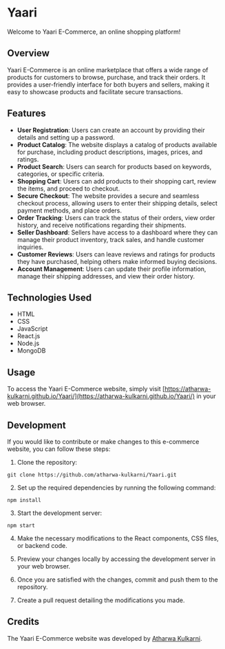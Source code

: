 # Yaari

Welcome to Yaari E-Commerce, an online shopping platform!

## Overview

Yaari E-Commerce is an online marketplace that offers a wide range of products for customers to browse, purchase, and track their orders. It provides a user-friendly interface for both buyers and sellers, making it easy to showcase products and facilitate secure transactions.

## Features

- **User Registration**: Users can create an account by providing their details and setting up a password.
- **Product Catalog**: The website displays a catalog of products available for purchase, including product descriptions, images, prices, and ratings.
- **Product Search**: Users can search for products based on keywords, categories, or specific criteria.
- **Shopping Cart**: Users can add products to their shopping cart, review the items, and proceed to checkout.
- **Secure Checkout**: The website provides a secure and seamless checkout process, allowing users to enter their shipping details, select payment methods, and place orders.
- **Order Tracking**: Users can track the status of their orders, view order history, and receive notifications regarding their shipments.
- **Seller Dashboard**: Sellers have access to a dashboard where they can manage their product inventory, track sales, and handle customer inquiries.
- **Customer Reviews**: Users can leave reviews and ratings for products they have purchased, helping others make informed buying decisions.
- **Account Management**: Users can update their profile information, manage their shipping addresses, and view their order history.

## Technologies Used

- HTML
- CSS
- JavaScript
- React.js
- Node.js
- MongoDB

## Usage

To access the Yaari E-Commerce website, simply visit [https://atharwa-kulkarni.github.io/Yaari/](https://atharwa-kulkarni.github.io/Yaari/) in your web browser.

## Development

If you would like to contribute or make changes to this e-commerce website, you can follow these steps:

1. Clone the repository:
```
git clone https://github.com/atharwa-kulkarni/Yaari.git
```

2. Set up the required dependencies by running the following command:
```
npm install
```

3. Start the development server:
```
npm start
```

4. Make the necessary modifications to the React components, CSS files, or backend code.

5. Preview your changes locally by accessing the development server in your web browser.

6. Once you are satisfied with the changes, commit and push them to the repository.

7. Create a pull request detailing the modifications you made.

## Credits

The Yaari E-Commerce website was developed by [Atharwa Kulkarni](https://github.com/atharwa-kulkarni).
